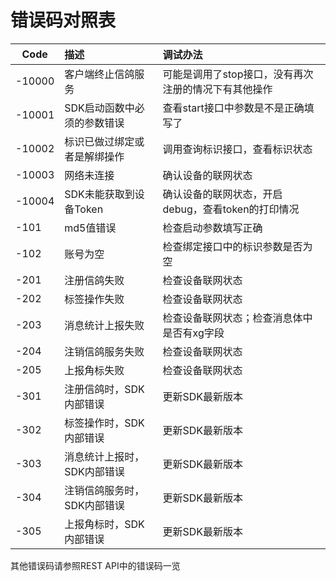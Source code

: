 # 错误码对照表



| Code   | 描述                         | 调试办法                                             |
| ------ | :--------------------------- | :--------------------------------------------------- |
| -10000 | 客户端终止信鸽服务           | 可能是调用了stop接口，没有再次注册的情况下有其他操作 |
| -10001 | SDK启动函数中必须的参数错误  | 查看start接口中参数是不是正确填写了                  |
| -10002 | 标识已做过绑定或者是解绑操作 | 调用查询标识接口，查看标识状态                       |
| -10003 | 网络未连接                   | 确认设备的联网状态                                   |
| -10004 | SDK未能获取到设备Token       | 确认设备的联网状态，开启debug，查看token的打印情况   |
| -101   | md5值错误                    | 检查启动参数填写正确                                 |
| -102   | 账号为空                     | 检查绑定接口中的标识参数是否为空                     |
| -201   | 注册信鸽失败                 | 检查设备联网状态                                     |
| -202   | 标签操作失败                 | 检查设备联网状态                                     |
| -203   | 消息统计上报失败             | 检查设备联网状态；检查消息体中是否有xg字段           |
| -204   | 注销信鸽服务失败             | 检查设备联网状态                                     |
| -205   | 上报角标失败                 | 检查设备联网状态                                     |
| -301   | 注册信鸽时，SDK内部错误      | 更新SDK最新版本                                      |
| -302   | 标签操作时，SDK内部错误      | 更新SDK最新版本                                      |
| -303   | 消息统计上报时，SDK内部错误  | 更新SDK最新版本                                      |
| -304   | 注销信鸽服务时，SDK内部错误  | 更新SDK最新版本                                      |
| -305   | 上报角标时，SDK内部错误      | 更新SDK最新版本                                      |

其他错误码请参照REST API中的错误码一览